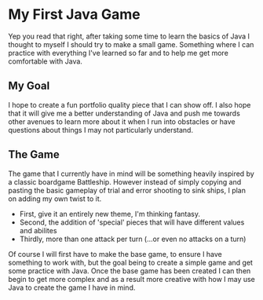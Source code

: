 # My First Java Game

Yep you read that right, after taking some time to learn the basics of Java
I thought to myself I should try to make a small game. Something where I can
practice with everything I've learned so far and to help me get more comfortable
with Java.

## My Goal

I hope to create a fun portfolio quality piece that I can show off. I also hope that it will give me a better understanding of Java and push me towards other avenues to learn more about it when I run into obstacles or have questions about things I may not particularly understand.

## The Game

The game that I currently have in mind will be something heavily inspired by a classic boardgame Battleship. However instead of simply copying and pasting the basic gameplay of trial and error shooting to sink ships, I plan on adding my own twist to it. 
- First, give it an entirely new theme, I'm thinking fantasy.
- Second, the addition of 'special' pieces that will have different values and abilites
- Thirdly, more than one attack per turn (...or even no attacks on a turn)

Of course I will first have to make the base game, to ensure I have something to work with, but the goal being to create a simple game and get some practice with Java. Once the base game has been created I can then begin to get more complex and as a result more creative with how I may use Java to create the game I have in mind.